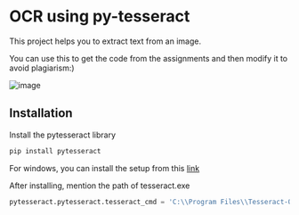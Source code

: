# OCR using py-tesseract
This project helps you to extract text from an image.

You can use this to get the code from the assignments and then modify it to avoid plagiarism:)

![image](https://user-images.githubusercontent.com/34862954/213083153-53ccf78b-ac68-4829-87b6-f0d82eea904d.png)

## Installation

Install the pytesseract library
```cmd
pip install pytesseract
```

For windows, you can install the setup from this [link](https://github.com/UB-Mannheim/tesseract/wiki)

After installing, mention the path of tesseract.exe

```python
pytesseract.pytesseract.tesseract_cmd = 'C:\\Program Files\\Tesseract-OCR\\tesseract.exe'
```

